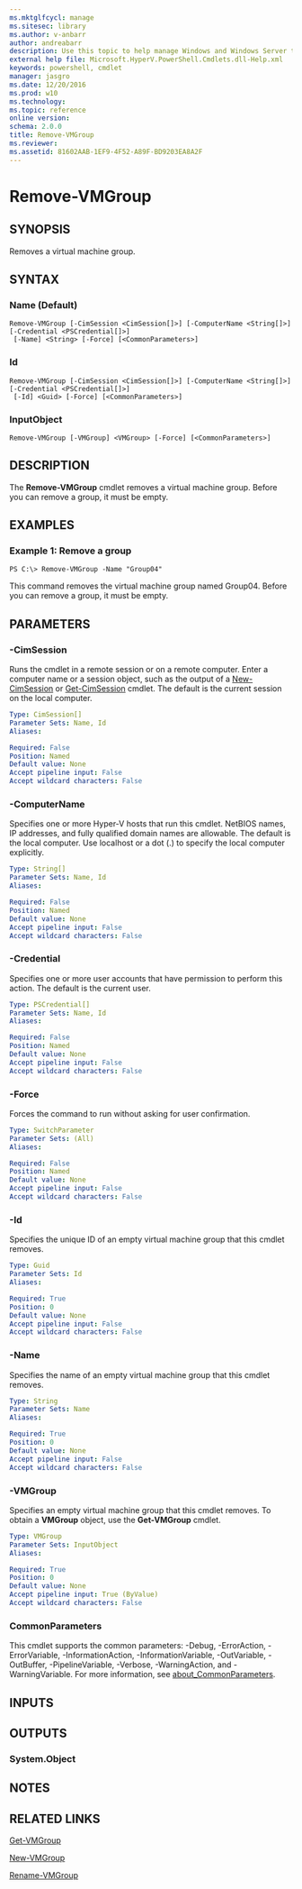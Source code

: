 ```yaml
---
ms.mktglfcycl: manage
ms.sitesec: library
ms.author: v-anbarr
author: andreabarr
description: Use this topic to help manage Windows and Windows Server technologies with Windows PowerShell.
external help file: Microsoft.HyperV.PowerShell.Cmdlets.dll-Help.xml
keywords: powershell, cmdlet
manager: jasgro
ms.date: 12/20/2016
ms.prod: w10
ms.technology: 
ms.topic: reference
online version: 
schema: 2.0.0
title: Remove-VMGroup
ms.reviewer:
ms.assetid: 81602AAB-1EF9-4F52-A89F-BD9203EA8A2F
---
```


# Remove-VMGroup

## SYNOPSIS
Removes a virtual machine group.

## SYNTAX

### Name (Default)
```
Remove-VMGroup [-CimSession <CimSession[]>] [-ComputerName <String[]>] [-Credential <PSCredential[]>]
 [-Name] <String> [-Force] [<CommonParameters>]
```

### Id
```
Remove-VMGroup [-CimSession <CimSession[]>] [-ComputerName <String[]>] [-Credential <PSCredential[]>]
 [-Id] <Guid> [-Force] [<CommonParameters>]
```

### InputObject
```
Remove-VMGroup [-VMGroup] <VMGroup> [-Force] [<CommonParameters>]
```

## DESCRIPTION
The **Remove-VMGroup** cmdlet removes a virtual machine group.
Before you can remove a group, it must be empty.

## EXAMPLES

### Example 1: Remove a group
```
PS C:\> Remove-VMGroup -Name "Group04"
```

This command removes the virtual machine group named Group04.
Before you can remove a group, it must be empty.

## PARAMETERS

### -CimSession
Runs the cmdlet in a remote session or on a remote computer.
Enter a computer name or a session object, such as the output of a [New-CimSession](http://go.microsoft.com/fwlink/p/?LinkId=227967) or [Get-CimSession](http://go.microsoft.com/fwlink/p/?LinkId=227966) cmdlet.
The default is the current session on the local computer.

```yaml
Type: CimSession[]
Parameter Sets: Name, Id
Aliases: 

Required: False
Position: Named
Default value: None
Accept pipeline input: False
Accept wildcard characters: False
```

### -ComputerName
Specifies one or more Hyper-V hosts that run this cmdlet.
NetBIOS names, IP addresses, and fully qualified domain names are allowable.
The default is the local computer.
Use localhost or a dot (.) to specify the local computer explicitly.

```yaml
Type: String[]
Parameter Sets: Name, Id
Aliases: 

Required: False
Position: Named
Default value: None
Accept pipeline input: False
Accept wildcard characters: False
```

### -Credential
Specifies one or more user accounts that have permission to perform this action.
The default is the current user.

```yaml
Type: PSCredential[]
Parameter Sets: Name, Id
Aliases: 

Required: False
Position: Named
Default value: None
Accept pipeline input: False
Accept wildcard characters: False
```

### -Force
Forces the command to run without asking for user confirmation.

```yaml
Type: SwitchParameter
Parameter Sets: (All)
Aliases: 

Required: False
Position: Named
Default value: None
Accept pipeline input: False
Accept wildcard characters: False
```

### -Id
Specifies the unique ID of an empty virtual machine group that this cmdlet removes.

```yaml
Type: Guid
Parameter Sets: Id
Aliases: 

Required: True
Position: 0
Default value: None
Accept pipeline input: False
Accept wildcard characters: False
```

### -Name
Specifies the name of an empty virtual machine group that this cmdlet removes.

```yaml
Type: String
Parameter Sets: Name
Aliases: 

Required: True
Position: 0
Default value: None
Accept pipeline input: False
Accept wildcard characters: False
```

### -VMGroup
Specifies an empty virtual machine group that this cmdlet removes.
To obtain a **VMGroup** object, use the **Get-VMGroup** cmdlet.

```yaml
Type: VMGroup
Parameter Sets: InputObject
Aliases: 

Required: True
Position: 0
Default value: None
Accept pipeline input: True (ByValue)
Accept wildcard characters: False
```

### CommonParameters
This cmdlet supports the common parameters: -Debug, -ErrorAction, -ErrorVariable, -InformationAction, -InformationVariable, -OutVariable, -OutBuffer, -PipelineVariable, -Verbose, -WarningAction, and -WarningVariable. For more information, see [about_CommonParameters](http://go.microsoft.com/fwlink/?LinkID=113216).

## INPUTS

## OUTPUTS

### System.Object

## NOTES

## RELATED LINKS

[Get-VMGroup](./Get-VMGroup.md)

[New-VMGroup](./New-VMGroup.md)

[Rename-VMGroup](./Rename-VMGroup.md)

